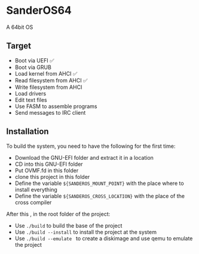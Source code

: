 # SanderOS64
A 64bit OS

## Target
* Boot via UEFI :white_check_mark:
* Boot via GRUB
* Load kernel from AHCI :white_check_mark:
* Read filesystem from AHCI :white_check_mark:
* Write filesystem from AHCI
* Load drivers
* Edit text files
* Use FASM to assemble programs
* Send messages to IRC client

## Installation
To build the system, you need to have the following for the first time:
* Download the GNU-EFI folder and extract it in a location
* CD into this GNU-EFI folder
* Put OVMF.fd in this folder
* clone this project in this folder
* Define the variable ```${SANDEROS_MOUNT_POINT}``` with the place where to install everything
* Define the variable ```${SANDEROS_CROSS_LOCATION}``` with the place of the cross compiler

After this , in the root folder of the project:
* Use ```./build``` to build the base of the project
* Use ```./build --install``` to install the project at the system
* Use ```./build --emulate ``` to create a diskimage and use qemu to emulate the project